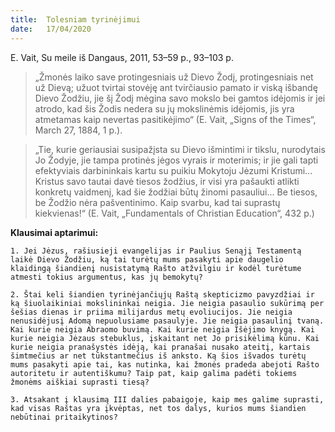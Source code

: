 ```yaml
---
title:  Tolesniam tyrinėjimui
date:   17/04/2020
---
```


E. Vait, Su meile iš Dangaus, 2011, 53–59 p., 93–103 p.

> <p></p>
> „Žmonės laiko save protingesniais už Dievo Žodį, protingesniais net už Dievą; užuot tvirtai stovėję ant tvirčiausio pamato ir viską išbandę Dievo Žodžiu, jie šį Žodį mėgina savo mokslo bei gamtos idėjomis ir jei atrodo, kad šis Žodis nedera su jų mokslinėmis idėjomis, jis yra atmetamas kaip nevertas pasitikėjimo“ (E. Vait, „Signs of the Times“, March 27, 1884, 1 p.).

> <p></p>
> „Tie, kurie geriausiai susipažįsta su Dievo išmintimi ir tikslu, nurodytais Jo Žodyje, jie tampa protinės jėgos vyrais ir moterimis; ir jie gali tapti efektyviais darbininkais kartu su puikiu Mokytoju Jėzumi Kristumi... Kristus savo tautai davė tiesos žodžius, ir visi yra pašaukti atlikti konkretų vaidmenį, kad šie žodžiai būtų žinomi pasauliui... Be tiesos, be Žodžio nėra pašventinimo. Kaip svarbu, kad tai suprastų kiekvienas!“ (E. Vait, „Fundamentals of Christian Education“, 432 p.)

**Klausimai aptarimui:**

`1. Jei Jėzus, rašiusieji evangelijas ir Paulius Senąjį Testamentą laikė Dievo Žodžiu, ką tai turėtų mums pasakyti apie daugelio klaidingą šiandienį nusistatymą Rašto atžvilgiu ir kodėl turėtume atmesti tokius argumentus, kas jų bemokytų?`

`2. Štai keli šiandien tyrinėjančiųjų Raštą skepticizmo pavyzdžiai ir ką šiuolaikiniai mokslininkai neigia. Jie neigia pasaulio sukūrimą per šešias dienas ir priima milijardus metų evoliucijos. Jie neigia nenusidėjusį Adomą nepuolusiame pasaulyje. Jie neigia pasaulinį tvaną. Kai kurie neigia Abraomo buvimą. Kai kurie neigia Išėjimo knygą. Kai kurie neigia Jėzaus stebuklus, įskaitant net Jo prisikėlimą kūnu. Kai kurie neigia pranašystės idėją, kai pranašai nusako ateitį, kartais šimtmečius ar net tūkstantmečius iš anksto. Ką šios išvados turėtų mums pasakyti apie tai, kas nutinka, kai žmonės pradeda abejoti Rašto autoritetu ir autentiškumu? Taip pat, kaip galima padėti tokiems žmonėms aiškiai suprasti tiesą?`

`3. Atsakant į klausimą III dalies pabaigoje, kaip mes galime suprasti, kad visas Raštas yra įkvėptas, net tos dalys, kurios mums šiandien nebūtinai pritaikytinos?`

